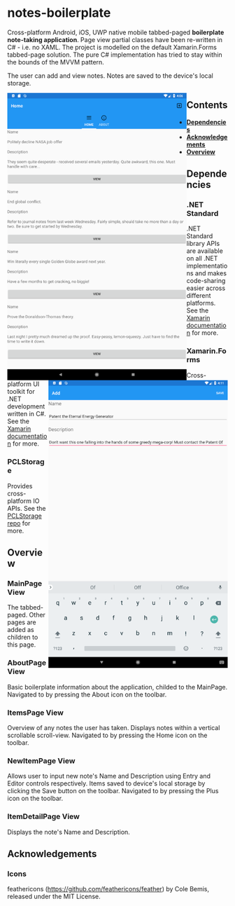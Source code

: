 # notes-boilerplate 
 Cross-platform Android, iOS, UWP native mobile tabbed-paged **boilerplate note-taking application**. Page view partial classes have been re-written in C# - i.e. no XAML. The project is modelled on the default Xamarin.Forms tabbed-page solution. The pure C# implementation has tried to stay within the bounds of the MVVM pattern.
 
 The user can add and view notes. Notes are saved to the device's local storage.

<img src="/PreviewImages/ItemsPageView.png" alt="The main page view" align="left" width="410">
<img src="/PreviewImages/NewItemPageView.png" alt="Adding a new item" align="right" width="410">

## Contents
 - [**Dependencies**](https://github.com/neetfreek/notes-boilerplate#dependencies)
 - [**Acknowledgements**](https://github.com/neetfreek/notes-boilerplate#acknowledgements)
 - [**Overview**](https://github.com/neetfreek/notes-boilerplate#overview)

## Dependencies

### .NET Standard
 .NET Standard library APIs are available on all .NET implementations and makes code-sharing easier across different platforms. See the [Xamarin documentation](https://docs.microsoft.com/en-us/xamarin/xamarin-forms/internals/net-standard) for more.

### Xamarin.Forms
 Cross-platform UI toolkit for .NET development written in C#. See the [Xamarin documentation](https://docs.microsoft.com/en-us/xamarin/xamarin-forms/) for more.

### PCLStorage
 Provides cross-platform IO APIs. See the [PCLStorage repo](https://github.com/dsplaisted/PCLStorage) for more.


## Overview

### MainPage View
The tabbed-paged. Other pages are added as children to this page.

### AboutPage View
Basic boilerplate information about the application, childed to the MainPage. Navigated to by pressing the About icon on the toolbar.

### ItemsPage View
Overview of any notes the user has taken. Displays notes within a vertical scrollable scroll-view. Navigated to by pressing the Home icon on the toolbar.

### NewItemPage View
Allows user to input new note's Name and Description using Entry and Editor controls respectively. Items saved to device's local storage by clicking the Save button on the toolbar. Navigated to by pressing the Plus icon on the toolbar.

### ItemDetailPage View
Displays the note's Name and Description.

## Acknowledgements

### Icons
 feathericons (https://github.com/feathericons/feather) by Cole Bemis, released under the MIT License.